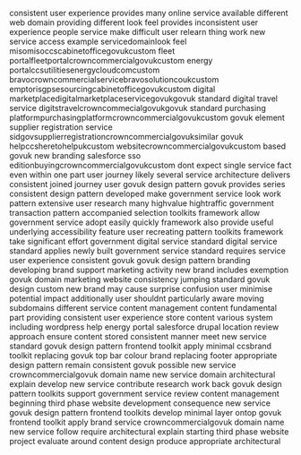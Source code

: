 consistent user experience provides many online service available different web domain providing different look feel provides inconsistent user experience people service make difficult user relearn thing work new service access example servicedomainlook feel misomisoccscabinetofficegovukcustom fleet portalfleetportalcrowncommercialgovukcustom energy portalccsutilitiesenergycloudcomcustom bravocrowncommercialservicebravosolutioncoukcustom emptorisgpsesourcingcabinetofficegovukcustom digital marketplacedigitalmarketplaceservicegovukgovuk standard digital travel service digitstravelcrowncommecialgovukgovuk standard purchasing platformpurchasingplatformcrowncommercialgovukcustom govuk element supplier registration service sidgovsupplierregistrationcrowncommercialgovuksimilar govuk helpccsheretohelpukcustom websitecrowncommercialgovukcustom based govuk new branding salesforce sso editionbuyingcrowncommercialgovukcustom dont expect single service fact even within one part user journey likely several service architecture delivers consistent joined journey user govuk design pattern govuk provides series consistent design pattern developed make government service look work pattern extensive user research many highvalue hightraffic government transaction pattern accompanied selection toolkits framework allow government service adopt easily quickly framework also provide useful underlying accessibility feature user recreating pattern toolkits framework take significant effort government digital service standard digital service standard applies newly built government service standard requires service user experience consistent govuk govuk design pattern branding developing brand support marketing activity new brand includes exemption govuk domain marketing website consistency jumping standard govuk design custom new brand may cause surprise confusion user minimise potential impact additionally user shouldnt particularly aware moving subdomains different service content management content fundamental part providing consistent user experience store content various system including wordpress help energy portal salesforce drupal location review approach ensure content stored consistent manner meet new service standard govuk design pattern frontend toolkit apply minimal ccsbrand toolkit replacing govuk top bar colour brand replacing footer appropriate design pattern remain consistent govuk possible new service crowncommercialgovuk domain name new service domain architectural explain develop new service contribute research work back govuk design pattern toolkits support government service review content management beginning third phase website development consequence new service govuk design pattern frontend toolkits develop minimal layer ontop govuk frontend toolkit apply brand service crowncommercialgovuk domain name new service follow require architectural explain starting third phase website project evaluate around content design produce appropriate architectural